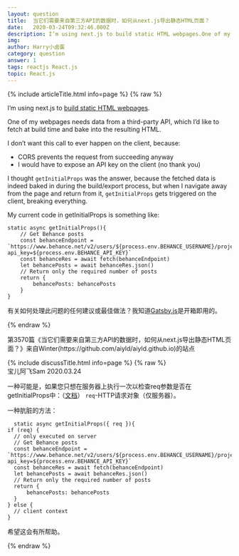 ```yaml
---
layout: question
title:  当它们需要来自第三方API的数据时，如何从next.js导出静态HTML页面？
date:   2020-03-24T09:32:46.000Z
description: I’m using next.js to build static HTML webpages.One of my webpages needs da...
img: 
author: Harry小卤蛋
category: question
answer: 1
tags: reactjs React.js
topic: React.js
---
```

<div class="article-root">
  <div class="article">
    {% include articleTitle.html info=page %}
    {% raw %}
    <div class="article-content"><p>I’m using next.js to <a href="https://nextjs.org/learn/excel/static-html-export" rel="nofollow noreferrer">build static HTML webpages</a>.</p>

<p>One of my webpages needs data from a third-party API, which I’d like to fetch at build time and bake into the resulting HTML.</p>

<p>I don’t want this call to ever happen on the client, because:</p>

<ul>
<li>CORS prevents the request from succeeding anyway </li>
<li>I would have to expose an API key on the client (no thank you)</li>
</ul>

<p>I thought <code>getInitialProps</code> was the answer, because the fetched data is indeed baked in during the build/export process, but when I navigate away from the page and return from it, <code>getInitialProps</code> gets triggered on the client, breaking everything.</p>

<p>My current code in getInitialProps is something like:</p>

<pre><code>static async getInitialProps(){<font></font>
    // Get Behance posts<font></font>
    const behanceEndpoint = `https://www.behance.net/v2/users/${process.env.BEHANCE_USERNAME}/projects?api_key=${process.env.BEHANCE_API_KEY}`<font></font>
    const behanceRes = await fetch(behanceEndpoint)<font></font>
    let behancePosts = await behanceRes.json()<font></font>
    // Return only the required number of posts<font></font>
    return {<font></font>
        behancePosts: behancePosts<font></font>
    }<font></font>
}<font></font>
</code></pre>

<p><font style="vertical-align: inherit;"><font style="vertical-align: inherit;">有关如何处理此问题的任何建议或最佳做法？</font><font style="vertical-align: inherit;">我知道</font></font><a href="https://www.gatsbyjs.org" rel="nofollow noreferrer"><font style="vertical-align: inherit;"><font style="vertical-align: inherit;">Gatsby.js</font></font></a><font style="vertical-align: inherit;"><font style="vertical-align: inherit;">是开箱即用的。</font></font></p></div>
    {% endraw %}
  </div>
  <p class="winter_mark">第3570篇《当它们需要来自第三方API的数据时，如何从next.js导出静态HTML页面？》来自Winter(https://github.com/aiyld/aiyld.github.io)的站点</p>
  <div class="discuss-wrapper">
    {% include discussTitle.html info=page %}
    {% raw %}
    <div class="discuss-item">
        <div class="discuss-parent">
          <div class="discuss-meta">
            <span class="discuss-user">宝儿阿飞Sam</span>
            <span class="discuss-time">2020.03.24</span>
          </div>
          <div class="discuss-comment"><p><font style="vertical-align: inherit;"><font style="vertical-align: inherit;">一种可能是，如果您只想在服务器上执行一次以检查req参数是否在getInitialProps中：（</font></font><a href="https://github.com/zeit/next.js/" rel="nofollow noreferrer"><font style="vertical-align: inherit;"><font style="vertical-align: inherit;">文档</font></font></a><font style="vertical-align: inherit;"><font style="vertical-align: inherit;">）
 </font></font><code>req</code><font style="vertical-align: inherit;"><font style="vertical-align: inherit;">-HTTP请求对象（仅服务器）。</font></font></p>

<p><font style="vertical-align: inherit;"><font style="vertical-align: inherit;">一种肮脏的方法： </font></font></p>

<pre><code>  static async getInitialProps({ req }){<font></font>
if (req) {<font></font>
  // only executed on server<font></font>
  // Get Behance posts<font></font>
  const behanceEndpoint = `https://www.behance.net/v2/users/${process.env.BEHANCE_USERNAME}/projects?api_key=${process.env.BEHANCE_API_KEY}`<font></font>
  const behanceRes = await fetch(behanceEndpoint)<font></font>
  let behancePosts = await behanceRes.json()<font></font>
  // Return only the required number of posts<font></font>
  return {<font></font>
      behancePosts: behancePosts<font></font>
  }<font></font>
} else {<font></font>
  // client context<font></font>
}<font></font>
</code></pre>

<p><font style="vertical-align: inherit;"><font style="vertical-align: inherit;">希望这会有所帮助。</font></font></p></div>
        </div></div>
    {% endraw %}
  </div>
<div>
